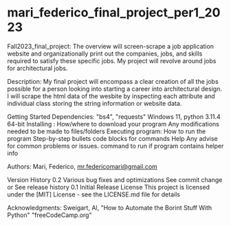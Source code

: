 # mari_federico_final_project_per1_2023

Fall2023_final_project:
The overview will screen-scrape a job application website and organizationally print out the companies, jobs, and skills required to satisfy these specific jobs. My project will revolve around jobs for architectural jobs.

Description:
My final project will encompass a clear creation of all the jobs possible for a person looking into starting a career into architectural design. I will scrape the html data of the wesbite by inspecting each attribute and individual class storing the string information or website data. 

Getting Started
Dependencies: 
"bs4", "requests"
Windows 11, python 3.11.4 64-bit
Installing :
How/where to download your program
Any modifications needed to be made to files/folders
Executing program:
How to run the program
Step-by-step bullets
code blocks for commands
Help
Any advise for common problems or issues.
command to run if program contains helper info

Authors:
Mari, Federico, mr.federicomari@gmail.com

Version History
0.2
Various bug fixes and optimizations
See commit change or See release history
0.1
Initial Release
License
This project is licensed under the [MIT] License - see the LICENSE.md file for details

Acknowledgments:
Sweigart, Al, "How to Automate the Borint Stuff With Python"
"freeCodeCamp.org"